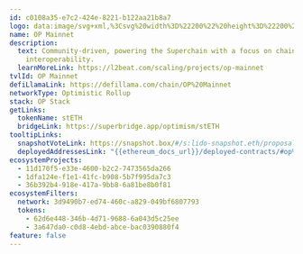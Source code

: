 ```yaml
---
id: c0108a35-e7c2-424e-8221-b122aa21b8a7
logo: data:image/svg+xml,%3Csvg%20width%3D%22200%22%20height%3D%22200%22%20viewBox%3D%220%200%20200%20200%22%20fill%3D%22none%22%20xmlns%3D%22http%3A%2F%2Fwww.w3.org%2F2000%2Fsvg%22%3E%0A%3Cg%20filter%3D%22url(%23filter0_f_19180_9236)%22%3E%0A%3Cpath%20d%3D%22M112.5%20147.5C141.495%20147.5%20165%20123.995%20165%2095C165%2066.0051%20141.495%2042.5%20112.5%2042.5C83.5051%2042.5%2060%2066.0051%2060%2095C60%20123.995%2083.5051%20147.5%20112.5%20147.5Z%22%20fill%3D%22%23FF0420%22%20fill-opacity%3D%220.4%22%2F%3E%0A%3C%2Fg%3E%0A%3Cpath%20d%3D%22M100%20152.5C128.995%20152.5%20152.5%20128.995%20152.5%20100C152.5%2071.0051%20128.995%2047.5%20100%2047.5C71.0051%2047.5%2047.5%2071.0051%2047.5%20100C47.5%20128.995%2071.0051%20152.5%20100%20152.5Z%22%20fill%3D%22white%22%2F%3E%0A%3Cpath%20d%3D%22M99.9902%2047.4883C71.1152%2047.4883%2047.4902%2071.1133%2047.4902%2099.9883C47.4902%20128.863%2071.1152%20152.488%2099.9902%20152.488C128.865%20152.488%20152.49%20128.863%20152.49%2099.9883C152.49%2071.1133%20128.865%2047.4883%2099.9902%2047.4883ZM99.9902%20126.763V146.451C79.7777%20146.451%2063.5027%20130.176%2063.5027%20109.963C63.5027%2089.7508%2079.7777%2073.4758%2099.9902%2073.4758V53.7883C120.203%2053.7883%20136.478%2070.0633%20136.478%2090.2758C136.478%20110.488%20120.203%20126.763%2099.9902%20126.763Z%22%20fill%3D%22%23FF0521%22%2F%3E%0A%3Cpath%20d%3D%22M100.253%2081.875H99.9906C96.0531%2089.75%2090.0156%2095.7875%2082.1406%2099.725C90.0156%20103.925%2096.0531%20109.962%2099.9906%20118.1H100.253C104.191%20110.225%20110.228%20104.187%20118.103%20100.25C110.228%2096.05%20104.191%2090.0125%20100.253%2081.875Z%22%20fill%3D%22%23FF0521%22%2F%3E%0A%3Cdefs%3E%0A%3Cfilter%20id%3D%22filter0_f_19180_9236%22%20x%3D%2246%22%20y%3D%2228.5%22%20width%3D%22133%22%20height%3D%22133%22%20filterUnits%3D%22userSpaceOnUse%22%20color-interpolation-filters%3D%22sRGB%22%3E%0A%3CfeFlood%20flood-opacity%3D%220%22%20result%3D%22BackgroundImageFix%22%2F%3E%0A%3CfeBlend%20mode%3D%22normal%22%20in%3D%22SourceGraphic%22%20in2%3D%22BackgroundImageFix%22%20result%3D%22shape%22%2F%3E%0A%3CfeGaussianBlur%20stdDeviation%3D%227%22%20result%3D%22effect1_foregroundBlur_19180_9236%22%2F%3E%0A%3C%2Ffilter%3E%0A%3C%2Fdefs%3E%0A%3C%2Fsvg%3E%0A
name: OP Mainnet
description:
  text: Community-driven, powering the Superchain with a focus on chain
    interoperability.
  learnMoreLink: https://l2beat.com/scaling/projects/op-mainnet
tvlId: OP Mainnet
defiLlamaLink: https://defillama.com/chain/OP%20Mainnet
networkType: Optimistic Rollup
stack: OP Stack
getLinks:
  tokenName: stETH
  bridgeLink: https://superbridge.app/optimism/stETH
tooltipLinks:
  snapshotVoteLink: https://snapshot.box/#/s:lido-snapshot.eth/proposal/0xb1a3c33a4911712770c351504bac0499611ceb0faff248eacb1e96354f8e21e8
  deployedAddressesLink: "{{ethereum_docs_url}}/deployed-contracts/#op%20mainnet"
ecosystemProjects:
  - 11d170f5-e33e-4600-b2c2-7473565da266
  - 1dfa124e-f1e1-41fc-b908-5b7f995da7c3
  - 36b392b4-918e-417a-9bb8-6a81be8b0f81
ecosystemFilters:
  network: 3d9490b7-ed74-460c-a829-049bf6807793
  tokens:
    - 62d6e448-346b-4d71-9688-6a043d5c25ee
    - 3a647da0-c0d8-4ebd-abce-bac0390880f4
feature: false
---
```

